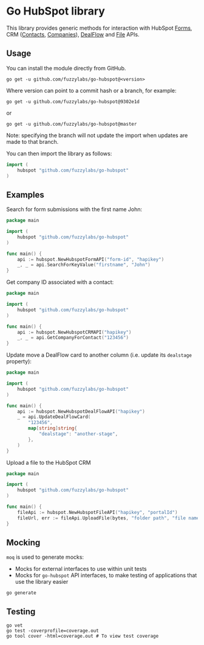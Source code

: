 # Go HubSpot library

This library provides generic methods for interaction with HubSpot 
[Forms](https://legacydocs.hubspot.com/docs/methods/forms/forms_overview),
CRM ([Contacts](https://developers.hubspot.com/docs/api/crm/contacts),
[Companies](https://developers.hubspot.com/docs/api/crm/companies)),
[DealFlow](https://developers.hubspot.com/docs/api/crm/deals)
and [File](https://developers.hubspot.com/docs/api/files/files) APIs.

## Usage
You can install the module directly from GitHub.

```shell
go get -u github.com/fuzzylabs/go-hubspot@<version>
```

Where version can point to a commit hash or a branch, for example:

```shell
go get -u github.com/fuzzylabs/go-hubspot@9302e1d
```

or 

```shell
go get -u github.com/fuzzylabs/go-hubspot@master
```

Note: specifying the branch will not update the import when updates are made to that branch.

You can then import the library as follows:
```go
import (
	hubspot "github.com/fuzzylabs/go-hubspot"
)
```

## Examples
Search for form submissions with the first name John:
```go
package main

import (
	hubspot "github.com/fuzzylabs/go-hubspot"
)

func main() {
	api := hubspot.NewHubspotFormAPI("form-id", "hapikey")
	_, _ = api.SearchForKeyValue("firstname", "John")
}
```

Get company ID associated with a contact:
```go
package main

import (
	hubspot "github.com/fuzzylabs/go-hubspot"
)

func main() {
	api := hubspot.NewHubspotCRMAPI("hapikey")
	_, _ = api.GetCompanyForContact("123456")
}
```

Update move a DealFlow card to another column (i.e. update its `dealstage` property):
```go
package main

import (
	hubspot "github.com/fuzzylabs/go-hubspot"
)

func main() {
	api := hubspot.NewHubspotDealFlowAPI("hapikey")
	_ = api.UpdateDealFlowCard(
		"123456",
		map[string]string{
			"dealstage": "another-stage",
        },
    )
}
```

Upload a file to the HubSpot CRM
```go
package main

import (
	hubspot "github.com/fuzzylabs/go-hubspot"
)

func main() {
	fileApi := hubspot.NewHubspotFileAPI("hapikey", "portalId")
	fileUrl, err := fileApi.UploadFile(bytes, "folder path", "file name")
}
```

## Mocking
`moq` is used to generate mocks:
* Mocks for external interfaces to use within unit tests
* Mocks for `go-hubspot` API interfaces, to make testing of applications that use the library easier

```
go generate
```

## Testing
```
go vet
go test -coverprofile=coverage.out
go tool cover -html=coverage.out # To view test coverage
```
